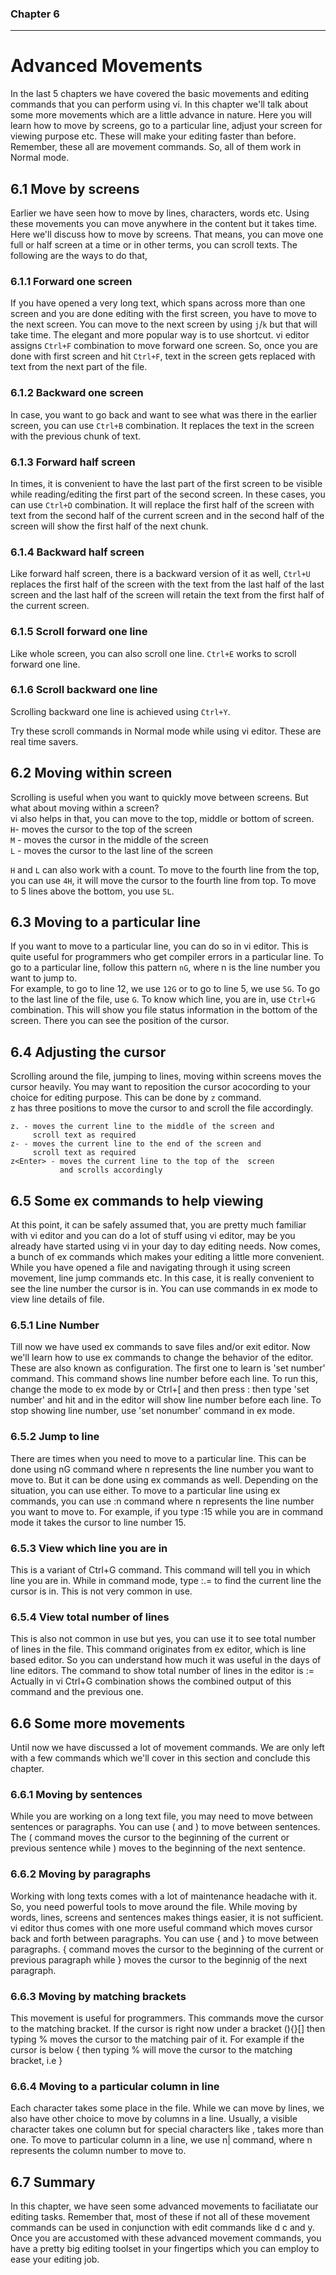 
### Chapter 6
--------------

Advanced Movements
==================
In the last 5 chapters we have covered the basic movements
and editing commands that you can perform using vi. In this
chapter we'll talk about some more movements which are a
little advance in nature. Here you will learn how to move
by screens, go to a particular line, adjust your screen for
viewing purpose etc. These will make your editing faster
than before. Remember, these all are movement commands. So,
all of them work in Normal mode.

6.1 Move by screens
-------------------
Earlier we have seen how to move by lines, characters, words
etc. Using these movements you can move anywhere in the
content but it takes time. Here we'll discuss how to move by
screens. That means, you can move one full or half screen at
a time or in other terms, you can scroll texts. 
The following are the ways to do that,

### 6.1.1 Forward one screen
If you have opened a very long text, which spans across
more than one screen and you are done editing with the first
screen, you have to move to the next screen. You can
move to the next screen by using `j`/`k` but that will take time.
The elegant and more popular way is to use shortcut.
vi editor assigns `Ctrl+F` combination to move forward one
screen. So, once you are done with first screen and hit
`Ctrl+F`, text in the screen gets replaced
with text from the next part of the file.
 
### 6.1.2 Backward one screen
In case, you want to go back and want to see what was there in the
earlier screen, you can use `Ctrl+B` combination. It
replaces the text in the screen with the previous chunk
of text.
 
### 6.1.3 Forward half screen
In times, it is convenient to have the last part of the
first screen to be visible while reading/editing the first part
of the second screen. In these cases, you can use `Ctrl+D`
combination. It will replace the first half of the
screen with text from the second half of the current screen and in
the second half of the screen will show the first half
of the next chunk.

### 6.1.4 Backward half screen
Like forward half screen, there is a backward version of
it as well, `Ctrl+U` replaces the first half of the screen
with the text from the last half of the last screen and
the last half of the screen will retain the text from
the first half of the current screen.
 
### 6.1.5 Scroll forward one line
Like whole screen, you can also scroll one line. `Ctrl+E`
works to scroll forward one line.

### 6.1.6 Scroll backward one line
Scrolling backward one line is achieved using  `Ctrl+Y`.

Try these scroll commands in Normal mode while using vi
editor. These are real time savers.

6.2 Moving within screen
------------------------
Scrolling is useful when you want to quickly move between
screens. But what about moving within a screen?  
vi also helps in that, you can move to the top, middle or
bottom of screen.  
`H`- moves the cursor to the top of the screen  
`M` - moves the cursor in the middle of the screen  
`L` - moves the cursor to the last line of the screen  

`H` and `L` can also work with a count. To move to the fourth
line from the top, you can use `4H`, it will move the cursor
to the fourth line from top. To move to 5 lines above the
bottom, you use `5L`.

6.3 Moving to a particular line
-------------------------------
If you want to move to a particular line, you can do so in
vi editor. This is quite useful for programmers who get
compiler errors in a particular line. To go to a particular
line, follow this pattern `nG`, where n is the line number
you want to jump to.  
For example, to go to line 12, we use `12G` or to go to line
5, we use `5G`. To go to the last line of the file, use `G`.
To know which line, you are in, use `Ctrl+G` combination. This
will show you file status information in the bottom of the
screen. There you can see the position of the cursor.

6.4 Adjusting the cursor
------------------------
Scrolling around the file, jumping to lines, moving within
screens moves the cursor heavily. You may want to reposition
the cursor acocording to your choice for editing purpose.
This can be done by `z` command.   
z has three positions to move the cursor to and scroll the
file accordingly.
```
z. - moves the current line to the middle of the screen and
     scroll text as required
z- - moves the current line to the end of the screen and
     scroll text as required
z<Enter> - moves the current line to the top of the  screen
           and scrolls accordingly
```
6.5 Some ex commands to help viewing
------------------------------------
At this point, it can be safely assumed that, you are pretty
much familiar with vi editor and you can do a lot of stuff
using vi editor, may be you already have started using vi in
your day to day editing needs. Now comes, a bunch of ex
commands which makes your editing a little more convenient.
While you have opened a file and navigating through it using
screen movement, line jump commands etc. In this case, it is
really convenient to see the line number the cursor is in.
You can use commands in ex mode to view line details of
file.
### 6.5.1 Line Number
Till now we have used ex commands to save files and/or
exit editor. Now we'll learn how to use ex commands to
change the behavior of the editor. These are also known
as configuration.
The first one to learn is 'set number' command. This
command shows line number before each line. To run this,
change the mode to ex mode by <Esc> or Ctrl+[ and then
press : then type 'set number' and hit <Enter> and in the
editor will show line number before each line. To stop
showing line number, use 'set nonumber' command in ex
mode.

### 6.5.2 Jump to line 
There are times when you need to move to a particular
line. This can be done using nG command where n
represents the line number you want to move to. But it 
can be done using ex commands as well. Depending on the
situation, you can use either. To move to a particular
line using ex commands, you can use :n command where n
represents the line number you want to move to. For 
example, if you type :15 while you are in command mode
it takes the cursor to line number 15.

### 6.5.3 View which line you are in
This is a variant of Ctrl+G command. This command will
tell you in which line you are in.
While in command mode, type :.= to find the current line
the cursor is in. This is not very common in use.

### 6.5.4 View total number of lines
This is also not common in use but yes, you can use it to
see total number of lines in the file. This command
originates from ex editor, which is line based editor. So
you can understand how much it was useful in the days of 
line editors.
The command to show total number of lines in the editor
is :=
Actually in vi Ctrl+G combination shows the combined
output of this command and the previous one.

6.6 Some more movements
-----------------------
Until now we have discussed a lot of movement commands. We are
only left with a few commands which we'll cover in this
section and conclude this chapter.
### 6.6.1 Moving by sentences
While you are working on a long text file, you may need
to move between sentences or paragraphs. You can use (
and ) to move between sentences. The ( command moves the
cursor to the beginning of the current or previous 
sentence while ) moves to the beginning of the next
sentence.

### 6.6.2 Moving by paragraphs
Working with long texts comes with a lot of maintenance
headache with it. So, you need powerful tools to move 
around the file. While moving by words, lines, screens and
sentences makes things easier, it is not sufficient. vi
editor thus comes with one more useful command which
moves cursor back and forth between paragraphs. You can 
use { and } to move between paragraphs. { command moves 
the cursor to the beginning of the current or previous
paragraph while } moves the cursor to the beginnig of the
next paragraph.

### 6.6.3 Moving by matching brackets
This movement is useful for programmers. This commands
move the cursor to the matching bracket. If the cursor 
is right now under a bracket (){}[] then typing % moves
the cursor to the matching pair of it. For example if the
cursor is below { then typing % will move the cursor to
the matching bracket, i.e } 

### 6.6.4 Moving to a particular column in line
Each character takes some place in the file. While we can
move by lines, we also have other choice to move by
columns in a line. Usually, a visible character takes one
column but for special characters like <tab>, takes more
than one. To move to particular column in a line, we use
n| command, where n represents the column number to move
to.

6.7 Summary
-----------
In this chapter, we have seen some advanced movements to
faciliatate our editing tasks. Remember that, most of these
if not all of these movement commands can be used in conjunction
with edit commands like d c and y. Once you are accustomed
with these advanced movement commands, you have a pretty big
editing toolset in your fingertips which you can employ to
ease your editing job.


